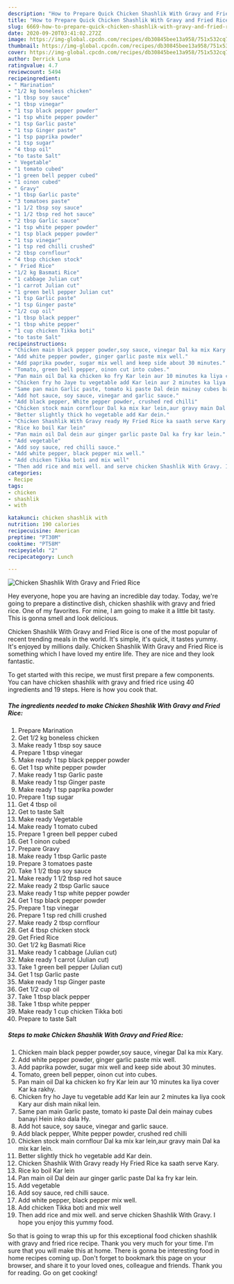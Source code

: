 ```yaml
---
description: "How to Prepare Quick Chicken Shashlik With Gravy and Fried Rice"
title: "How to Prepare Quick Chicken Shashlik With Gravy and Fried Rice"
slug: 6669-how-to-prepare-quick-chicken-shashlik-with-gravy-and-fried-rice
date: 2020-09-20T03:41:02.272Z
image: https://img-global.cpcdn.com/recipes/db30845bee13a958/751x532cq70/chicken-shashlik-with-gravy-and-fried-rice-recipe-main-photo.jpg
thumbnail: https://img-global.cpcdn.com/recipes/db30845bee13a958/751x532cq70/chicken-shashlik-with-gravy-and-fried-rice-recipe-main-photo.jpg
cover: https://img-global.cpcdn.com/recipes/db30845bee13a958/751x532cq70/chicken-shashlik-with-gravy-and-fried-rice-recipe-main-photo.jpg
author: Derrick Luna
ratingvalue: 4.7
reviewcount: 5494
recipeingredient:
- " Marination"
- "1/2 kg boneless chicken"
- "1 tbsp soy sauce"
- "1 tbsp vinegar"
- "1 tsp black pepper powder"
- "1 tsp white pepper powder"
- "1 tsp Garlic paste"
- "1 tsp Ginger paste"
- "1 tsp paprika powder"
- "1 tsp sugar"
- "4 tbsp oil"
- "to taste Salt"
- " Vegetable"
- "1 tomato cubed"
- "1 green bell pepper cubed"
- "1 oinon cubed"
- " Gravy"
- "1 tbsp Garlic paste"
- "3 tomatoes paste"
- "1 1/2 tbsp soy sauce"
- "1 1/2 tbsp red hot sauce"
- "2 tbsp Garlic sauce"
- "1 tsp white pepper powder"
- "1 tsp black pepper powder"
- "1 tsp vinegar"
- "1 tsp red chilli crushed"
- "2 tbsp cornflour"
- "4 tbsp chicken stock"
- " Fried Rice"
- "1/2 kg Basmati Rice"
- "1 cabbage Julian cut"
- "1 carrot Julian cut"
- "1 green bell pepper Julian cut"
- "1 tsp Garlic paste"
- "1 tsp Ginger paste"
- "1/2 cup oil"
- "1 tbsp black pepper"
- "1 tbsp white pepper"
- "1 cup chicken Tikka boti"
- "to taste Salt"
recipeinstructions:
- "Chicken main black pepper powder,soy sauce, vinegar Dal ka mix Kary."
- "Add white pepper powder, ginger garlic paste mix well."
- "Add paprika powder, sugar mix well and keep side about 30 minutes."
- "Tomato, green bell pepper, oinon cut into cubes."
- "Pan main oil Dal ka chicken ko fry Kar lein aur 10 minutes ka liya cover Kar ka rakhy."
- "Chicken fry ho Jaye tu vegetable add Kar lein aur 2 minutes ka liya cook Kary aur dish main nikal lein."
- "Same pan main Garlic paste, tomato ki paste Dal dein mainay cubes banayi Hein inko dala Hy."
- "Add hot sauce, soy sauce, vinegar and garlic sauce."
- "Add black pepper, White pepper powder, crushed red chilli"
- "Chicken stock main cornflour Dal ka mix kar lein,aur gravy main Dal ka mix kar lein."
- "Better slightly thick ho vegetable add Kar dein."
- "Chicken Shashlik With Gravy ready Hy Fried Rice ka saath serve Kary."
- "Rice ko boil Kar lein"
- "Pan main oil Dal dein aur ginger garlic paste Dal ka fry kar lein."
- "Add vegetable"
- "Add soy sauce, red chilli sauce."
- "Add white pepper, black pepper mix well."
- "Add chicken Tikka boti and mix well"
- "Then add rice and mix well. and serve chicken Shashlik With Gravy. I hope you enjoy this yummy food."
categories:
- Recipe
tags:
- chicken
- shashlik
- with

katakunci: chicken shashlik with 
nutrition: 190 calories
recipecuisine: American
preptime: "PT30M"
cooktime: "PT58M"
recipeyield: "2"
recipecategory: Lunch

---
```



![Chicken Shashlik With Gravy and Fried Rice](https://img-global.cpcdn.com/recipes/db30845bee13a958/751x532cq70/chicken-shashlik-with-gravy-and-fried-rice-recipe-main-photo.jpg)

Hey everyone, hope you are having an incredible day today. Today, we're going to prepare a distinctive dish, chicken shashlik with gravy and fried rice. One of my favorites. For mine, I am going to make it a little bit tasty. This is gonna smell and look delicious.



Chicken Shashlik With Gravy and Fried Rice is one of the most popular of recent trending meals in the world. It's simple, it's quick, it tastes yummy. It's enjoyed by millions daily. Chicken Shashlik With Gravy and Fried Rice is something which I have loved my entire life. They are nice and they look fantastic.


To get started with this recipe, we must first prepare a few components. You can have chicken shashlik with gravy and fried rice using 40 ingredients and 19 steps. Here is how you cook that.

<!--inarticleads1-->

##### The ingredients needed to make Chicken Shashlik With Gravy and Fried Rice:

1. Prepare  Marination
1. Get 1/2 kg boneless chicken
1. Make ready 1 tbsp soy sauce
1. Prepare 1 tbsp vinegar
1. Make ready 1 tsp black pepper powder
1. Get 1 tsp white pepper powder
1. Make ready 1 tsp Garlic paste
1. Make ready 1 tsp Ginger paste
1. Make ready 1 tsp paprika powder
1. Prepare 1 tsp sugar
1. Get 4 tbsp oil
1. Get to taste Salt
1. Make ready  Vegetable
1. Make ready 1 tomato cubed
1. Prepare 1 green bell pepper cubed
1. Get 1 oinon cubed
1. Prepare  Gravy
1. Make ready 1 tbsp Garlic paste
1. Prepare 3 tomatoes paste
1. Take 1 1/2 tbsp soy sauce
1. Make ready 1 1/2 tbsp red hot sauce
1. Make ready 2 tbsp Garlic sauce
1. Make ready 1 tsp white pepper powder
1. Get 1 tsp black pepper powder
1. Prepare 1 tsp vinegar
1. Prepare 1 tsp red chilli crushed
1. Make ready 2 tbsp cornflour
1. Get 4 tbsp chicken stock
1. Get  Fried Rice
1. Get 1/2 kg Basmati Rice
1. Make ready 1 cabbage (Julian cut)
1. Make ready 1 carrot (Julian cut)
1. Take 1 green bell pepper (Julian cut)
1. Get 1 tsp Garlic paste
1. Make ready 1 tsp Ginger paste
1. Get 1/2 cup oil
1. Take 1 tbsp black pepper
1. Take 1 tbsp white pepper
1. Make ready 1 cup chicken Tikka boti
1. Prepare to taste Salt




<!--inarticleads2-->

##### Steps to make Chicken Shashlik With Gravy and Fried Rice:

1. Chicken main black pepper powder,soy sauce, vinegar Dal ka mix Kary.
1. Add white pepper powder, ginger garlic paste mix well.
1. Add paprika powder, sugar mix well and keep side about 30 minutes.
1. Tomato, green bell pepper, oinon cut into cubes.
1. Pan main oil Dal ka chicken ko fry Kar lein aur 10 minutes ka liya cover Kar ka rakhy.
1. Chicken fry ho Jaye tu vegetable add Kar lein aur 2 minutes ka liya cook Kary aur dish main nikal lein.
1. Same pan main Garlic paste, tomato ki paste Dal dein mainay cubes banayi Hein inko dala Hy.
1. Add hot sauce, soy sauce, vinegar and garlic sauce.
1. Add black pepper, White pepper powder, crushed red chilli
1. Chicken stock main cornflour Dal ka mix kar lein,aur gravy main Dal ka mix kar lein.
1. Better slightly thick ho vegetable add Kar dein.
1. Chicken Shashlik With Gravy ready Hy Fried Rice ka saath serve Kary.
1. Rice ko boil Kar lein
1. Pan main oil Dal dein aur ginger garlic paste Dal ka fry kar lein.
1. Add vegetable
1. Add soy sauce, red chilli sauce.
1. Add white pepper, black pepper mix well.
1. Add chicken Tikka boti and mix well
1. Then add rice and mix well. and serve chicken Shashlik With Gravy. I hope you enjoy this yummy food.




So that is going to wrap this up for this exceptional food chicken shashlik with gravy and fried rice recipe. Thank you very much for your time. I'm sure that you will make this at home. There is gonna be interesting food in home recipes coming up. Don't forget to bookmark this page on your browser, and share it to your loved ones, colleague and friends. Thank you for reading. Go on get cooking!
